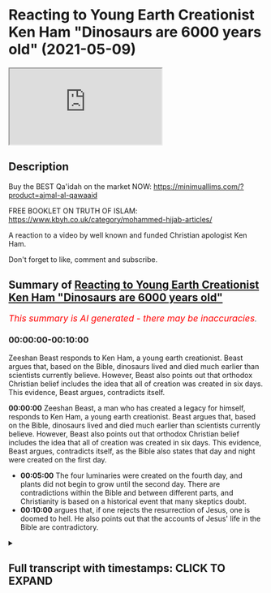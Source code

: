# Reacting to Young Earth Creationist Ken Ham "Dinosaurs are 6000 years old" (2021-05-09)

<iframe loading='lazy' allow='autoplay' src='https://www.youtube.com/embed/0J10ig00g3g'></iframe>

## Description

Buy the BEST Qa'idah on the market NOW: 
https://minimuallims.com/?product=ajmal-al-qawaaid

FREE BOOKLET ON TRUTH OF ISLAM: 
https://www.kbyh.co.uk/category/mohammed-hijab-articles/


A reaction to a video by well known and funded Christian apologist Ken Ham. 

Don't forget to like, comment and subscribe.

## Summary of [Reacting to Young Earth Creationist Ken Ham "Dinosaurs are 6000 years old"](https://www.youtube.com/watch?v=0J10ig00g3g)


*<span style="color:red; font-size:125%">This summary is AI generated - there may be inaccuracies</span>. [](/)*

### <a onclick="modifyYTiframeseektime('0')">00:00:00-00:10:00</a>

 Zeeshan Beast responds to Ken Ham, a young earth creationist. Beast argues that, based on the Bible, dinosaurs lived and died much earlier than scientists currently believe. However, Beast also points out that orthodox Christian belief includes the idea that all of creation was created in six days. This evidence, Beast argues, contradicts itself.

**<a onclick="modifyYTiframeseektime('0')">00:00:00</a>**  Zeeshan Beast, a man who has created a legacy for himself, responds to Ken Ham, a young earth creationist. Beast argues that, based on the Bible, dinosaurs lived and died much earlier than scientists currently believe. However, Beast also points out that orthodox Christian belief includes the idea that all of creation was created in six days. This evidence, Beast argues, contradicts itself, as the Bible also states that day and night were created on the first day.
* **<a onclick="modifyYTiframeseektime('300')">00:05:00</a>** The four luminaries were created on the fourth day, and plants did not begin to grow until the second day. There are contradictions within the Bible and between different parts, and Christianity is based on a historical event that many skeptics doubt.
* **<a onclick="modifyYTiframeseektime('600')">00:10:00</a>** argues that, if one rejects the resurrection of Jesus, one is doomed to hell. He also points out that the accounts of Jesus' life in the Bible are contradictory.

<details><summary><h2>Full transcript with timestamps: CLICK TO EXPAND</h2></summary>

<a onclick="modifyYTiframeseektime('0')">0:00:00</a> so this manual this manual for learning  
<a onclick="modifyYTiframeseektime('2')">0:00:02</a> the basic features of reading the arabic  
<a onclick="modifyYTiframeseektime('4')">0:00:04</a> language for quranic use  
<a onclick="modifyYTiframeseektime('6')">0:00:06</a> is one of the most accessible manuals  
<a onclick="modifyYTiframeseektime('8')">0:00:08</a> that i've actually ever seen  
<a onclick="modifyYTiframeseektime('10')">0:00:10</a> it's what we have on the market  
<a onclick="modifyYTiframeseektime('12')">0:00:12</a> unfortunately at the moment is  
<a onclick="modifyYTiframeseektime('13')">0:00:13</a> is a range of inaccessible manuals which  
<a onclick="modifyYTiframeseektime('16')">0:00:16</a> we can't actually  
<a onclick="modifyYTiframeseektime('17')">0:00:17</a> doesn't have the scaffolding that is  
<a onclick="modifyYTiframeseektime('19')">0:00:19</a> required in order to get  
<a onclick="modifyYTiframeseektime('20')">0:00:20</a> maneuver someone from a stage where they  
<a onclick="modifyYTiframeseektime('22')">0:00:22</a> don't know how to read to a stage where  
<a onclick="modifyYTiframeseektime('24')">0:00:24</a> they can actually feel comfortable  
<a onclick="modifyYTiframeseektime('25')">0:00:25</a> reading  
<a onclick="modifyYTiframeseektime('26')">0:00:26</a> this is one of those manuals which is  
<a onclick="modifyYTiframeseektime('28')">0:00:28</a> extremely accessible  
<a onclick="modifyYTiframeseektime('29')">0:00:29</a> is carefully paced structured and  
<a onclick="modifyYTiframeseektime('32')">0:00:32</a> it has all these kinds of features once  
<a onclick="modifyYTiframeseektime('34')">0:00:34</a> again pedagogical  
<a onclick="modifyYTiframeseektime('36')">0:00:36</a> features which will bring people from a  
<a onclick="modifyYTiframeseektime('38')">0:00:38</a> stage where they don't know things  
<a onclick="modifyYTiframeseektime('40')">0:00:40</a> to being able to read the quran  
<a onclick="modifyYTiframeseektime('49')">0:00:49</a> how are you guys doing i'm here joined  
<a onclick="modifyYTiframeseektime('51')">0:00:51</a> with the beast the daoa beast  
<a onclick="modifyYTiframeseektime('54')">0:00:54</a> he is a man who has created a legacy for  
<a onclick="modifyYTiframeseektime('57')">0:00:57</a> himself  
<a onclick="modifyYTiframeseektime('58')">0:00:58</a> even though he doesn't like to be in  
<a onclick="modifyYTiframeseektime('59')">0:00:59</a> front of the camera zeeshan  
<a onclick="modifyYTiframeseektime('62')">0:01:02</a> [Laughter]  
<a onclick="modifyYTiframeseektime('66')">0:01:06</a> you know that never gets old yeah yeah  
<a onclick="modifyYTiframeseektime('69')">0:01:09</a> how's it going  
<a onclick="modifyYTiframeseektime('76')">0:01:16</a> all right so basically i've always  
<a onclick="modifyYTiframeseektime('77')">0:01:17</a> wanted to do a response to this guy  
<a onclick="modifyYTiframeseektime('79')">0:01:19</a> right  
<a onclick="modifyYTiframeseektime('79')">0:01:19</a> this guy ken ham who is a young age  
<a onclick="modifyYTiframeseektime('81')">0:01:21</a> creationist and  
<a onclick="modifyYTiframeseektime('83')">0:01:23</a> just to give people a background as to  
<a onclick="modifyYTiframeseektime('84')">0:01:24</a> what young age creationism is  
<a onclick="modifyYTiframeseektime('86')">0:01:26</a> it's a group of protestants for the most  
<a onclick="modifyYTiframeseektime('89')">0:01:29</a> part right who believe that the universe  
<a onclick="modifyYTiframeseektime('91')">0:01:31</a> is 6 000 years old based on the  
<a onclick="modifyYTiframeseektime('93')">0:01:33</a> accounts of genesis chapter 5 and  
<a onclick="modifyYTiframeseektime('95')">0:01:35</a> because of other things  
<a onclick="modifyYTiframeseektime('96')">0:01:36</a> for example what church fathers have  
<a onclick="modifyYTiframeseektime('98')">0:01:38</a> said majority of which probably would  
<a onclick="modifyYTiframeseektime('99')">0:01:39</a> concur with that view  
<a onclick="modifyYTiframeseektime('101')">0:01:41</a> and many of the kind of scholars of  
<a onclick="modifyYTiframeseektime('104')">0:01:44</a> christianity  
<a onclick="modifyYTiframeseektime('105')">0:01:45</a> throughout the reform period etc so they  
<a onclick="modifyYTiframeseektime('107')">0:01:47</a> have a strong case from their own  
<a onclick="modifyYTiframeseektime('108')">0:01:48</a> paradigm in fact they have probably  
<a onclick="modifyYTiframeseektime('110')">0:01:50</a> the winning case from their own paradigm  
<a onclick="modifyYTiframeseektime('112')">0:01:52</a> but  
<a onclick="modifyYTiframeseektime('113')">0:01:53</a> what what that that entails believing  
<a onclick="modifyYTiframeseektime('115')">0:01:55</a> that the universe is six thousand years  
<a onclick="modifyYTiframeseektime('117')">0:01:57</a> is uh denial of certain things which we  
<a onclick="modifyYTiframeseektime('121')">0:02:01</a> may think  
<a onclick="modifyYTiframeseektime('122')">0:02:02</a> are undeniable so let's i wanted to look  
<a onclick="modifyYTiframeseektime('124')">0:02:04</a> at today what he thinks about dinosaurs  
<a onclick="modifyYTiframeseektime('126')">0:02:06</a> okay interesting dinosaurs well dinosaur  
<a onclick="modifyYTiframeseektime('129')">0:02:09</a> quite million years old oh  
<a onclick="modifyYTiframeseektime('130')">0:02:10</a> oh it can't be sorry my bad  
<a onclick="modifyYTiframeseektime('135')">0:02:15</a> six i mean six thousand years old five  
<a onclick="modifyYTiframeseektime('137')">0:02:17</a> thousand five hundred fifty what  
<a onclick="modifyYTiframeseektime('142')">0:02:22</a> really happened to the dinosaurs  
<a onclick="modifyYTiframeseektime('145')">0:02:25</a> many people are perplexed by the topic  
<a onclick="modifyYTiframeseektime('147')">0:02:27</a> of dinosaurs where did they come from  
<a onclick="modifyYTiframeseektime('150')">0:02:30</a> when did they live what happened to them  
<a onclick="modifyYTiframeseektime('152')">0:02:32</a> you see when you dig up a dinosaur  
<a onclick="modifyYTiframeseektime('154')">0:02:34</a> skeleton  
<a onclick="modifyYTiframeseektime('154')">0:02:34</a> it doesn't come with a label attached  
<a onclick="modifyYTiframeseektime('156')">0:02:36</a> saying hi i'm 65 million years old and  
<a onclick="modifyYTiframeseektime('158')">0:02:38</a> this is what happened to me  
<a onclick="modifyYTiframeseektime('161')">0:02:41</a> a skeleton in relation to the past so  
<a onclick="modifyYTiframeseektime('163')">0:02:43</a> where did dinosaurs come from  
<a onclick="modifyYTiframeseektime('165')">0:02:45</a> what happened to them when did they live  
<a onclick="modifyYTiframeseektime('167')">0:02:47</a> i want to show you that when you take  
<a onclick="modifyYTiframeseektime('169')">0:02:49</a> god at his word  
<a onclick="modifyYTiframeseektime('170')">0:02:50</a> in the book of genesis that we can  
<a onclick="modifyYTiframeseektime('172')">0:02:52</a> explain dinosaurs and  
<a onclick="modifyYTiframeseektime('174')">0:02:54</a> observational science actually confirms  
<a onclick="modifyYTiframeseektime('176')">0:02:56</a> that explanation based upon the bible  
<a onclick="modifyYTiframeseektime('179')">0:02:59</a> so but by the way um he  
<a onclick="modifyYTiframeseektime('182')">0:03:02</a> redefines everything right so when he  
<a onclick="modifyYTiframeseektime('183')">0:03:03</a> talks about observational science he's  
<a onclick="modifyYTiframeseektime('184')">0:03:04</a> talking about what we observe  
<a onclick="modifyYTiframeseektime('186')">0:03:06</a> he he he denies the fact that any  
<a onclick="modifyYTiframeseektime('188')">0:03:08</a> inference can be made from science  
<a onclick="modifyYTiframeseektime('190')">0:03:10</a> so for him he he writes this in his book  
<a onclick="modifyYTiframeseektime('192')">0:03:12</a> he's written a book on this  
<a onclick="modifyYTiframeseektime('194')">0:03:14</a> and he talks about he's got his own kind  
<a onclick="modifyYTiframeseektime('196')">0:03:16</a> of categorization chem  
<a onclick="modifyYTiframeseektime('197')">0:03:17</a> kem ham does the thing is to be honest  
<a onclick="modifyYTiframeseektime('200')">0:03:20</a> it's not like there's no scope  
<a onclick="modifyYTiframeseektime('202')">0:03:22</a> in christianity for saying that the yom  
<a onclick="modifyYTiframeseektime('204')">0:03:24</a> because the word yom is actually used in  
<a onclick="modifyYTiframeseektime('206')">0:03:26</a> the quran  
<a onclick="modifyYTiframeseektime('206')">0:03:26</a> and also used in the genesis account as  
<a onclick="modifyYTiframeseektime('208')">0:03:28</a> well it's exactly the same word in  
<a onclick="modifyYTiframeseektime('209')">0:03:29</a> hebrew as yom  
<a onclick="modifyYTiframeseektime('211')">0:03:31</a> could mean a long period of time but for  
<a onclick="modifyYTiframeseektime('213')">0:03:33</a> them it's not that  
<a onclick="modifyYTiframeseektime('214')">0:03:34</a> it's it's genesis chapter 5 right which  
<a onclick="modifyYTiframeseektime('216')">0:03:36</a> talks about because what  
<a onclick="modifyYTiframeseektime('217')">0:03:37</a> if you look at genesis chapter 5 you'll  
<a onclick="modifyYTiframeseektime('219')">0:03:39</a> see it's like adam  
<a onclick="modifyYTiframeseektime('220')">0:03:40</a> and then his son was this person and  
<a onclick="modifyYTiframeseektime('222')">0:03:42</a> then it's a genealogy and they have  
<a onclick="modifyYTiframeseektime('224')">0:03:44</a> dates  
<a onclick="modifyYTiframeseektime('224')">0:03:44</a> and then i have dates like each so it's  
<a onclick="modifyYTiframeseektime('226')">0:03:46</a> like every person is like 130 years  
<a onclick="modifyYTiframeseektime('228')">0:03:48</a> between the first person 100 and  
<a onclick="modifyYTiframeseektime('229')">0:03:49</a> whatever he is  
<a onclick="modifyYTiframeseektime('229')">0:03:49</a> and so they add it up so this person  
<a onclick="modifyYTiframeseektime('231')">0:03:51</a> called asha and bishop asha  
<a onclick="modifyYTiframeseektime('233')">0:03:53</a> famously he he found out when the  
<a onclick="modifyYTiframeseektime('235')">0:03:55</a> beginning of the world was and so on so  
<a onclick="modifyYTiframeseektime('237')">0:03:57</a> this is where he's coming from  
<a onclick="modifyYTiframeseektime('238')">0:03:58</a> and it's true to say the vast majority  
<a onclick="modifyYTiframeseektime('240')">0:04:00</a> if not i think all of them except for  
<a onclick="modifyYTiframeseektime('242')">0:04:02</a> the  
<a onclick="modifyYTiframeseektime('242')">0:04:02</a> alexandrian school of church fathers  
<a onclick="modifyYTiframeseektime('245')">0:04:05</a> believed uh  
<a onclick="modifyYTiframeseektime('246')">0:04:06</a> would concur with this uh if not they  
<a onclick="modifyYTiframeseektime('248')">0:04:08</a> didn't have anything to say about it but  
<a onclick="modifyYTiframeseektime('249')">0:04:09</a> the reformist kind of theologians and  
<a onclick="modifyYTiframeseektime('252')">0:04:12</a> stuff they believe in that as well so  
<a onclick="modifyYTiframeseektime('254')">0:04:14</a> 6 000 year old thing it might seem  
<a onclick="modifyYTiframeseektime('256')">0:04:16</a> trivial to us now we're having a laugh  
<a onclick="modifyYTiframeseektime('258')">0:04:18</a> but this was i would say the vast  
<a onclick="modifyYTiframeseektime('260')">0:04:20</a> majority opinion  
<a onclick="modifyYTiframeseektime('261')">0:04:21</a> in christendom so it's orthodox belief  
<a onclick="modifyYTiframeseektime('264')">0:04:24</a> it's an orthodox belief yes  
<a onclick="modifyYTiframeseektime('265')">0:04:25</a> interesting see the bible tells us that  
<a onclick="modifyYTiframeseektime('268')">0:04:28</a> god made  
<a onclick="modifyYTiframeseektime('268')">0:04:28</a> the land animals on day six of creation  
<a onclick="modifyYTiframeseektime('272')">0:04:32</a> and who else was created on day six well  
<a onclick="modifyYTiframeseektime('274')">0:04:34</a> adam and eve  
<a onclick="modifyYTiframeseektime('275')">0:04:35</a> and how long ago was that it's really  
<a onclick="modifyYTiframeseektime('277')">0:04:37</a> interesting because the bible does talk  
<a onclick="modifyYTiframeseektime('279')">0:04:39</a> about  
<a onclick="modifyYTiframeseektime('280')">0:04:40</a> uh the kind of uh day by day creation  
<a onclick="modifyYTiframeseektime('283')">0:04:43</a> everyone knows this  
<a onclick="modifyYTiframeseektime('284')">0:04:44</a> the thing is it's so contradictory like  
<a onclick="modifyYTiframeseektime('286')">0:04:46</a> when you open it's not only is  
<a onclick="modifyYTiframeseektime('288')">0:04:48</a> it's contradictory to the external  
<a onclick="modifyYTiframeseektime('289')">0:04:49</a> reality or archaeological or  
<a onclick="modifyYTiframeseektime('290')">0:04:50</a> paleontological evidence yeah  
<a onclick="modifyYTiframeseektime('292')">0:04:52</a> but it's contradictory of itself like  
<a onclick="modifyYTiframeseektime('294')">0:04:54</a> for example in the bible it says that  
<a onclick="modifyYTiframeseektime('295')">0:04:55</a> day and night were created on the first  
<a onclick="modifyYTiframeseektime('296')">0:04:56</a> day  
<a onclick="modifyYTiframeseektime('297')">0:04:57</a> and that on day four yeah okay uh on day  
<a onclick="modifyYTiframeseektime('301')">0:05:01</a> four the luminaries were created so the  
<a onclick="modifyYTiframeseektime('302')">0:05:02</a> sun and  
<a onclick="modifyYTiframeseektime('303')">0:05:03</a> all these kinds of things were created  
<a onclick="modifyYTiframeseektime('304')">0:05:04</a> right and so the question would be how  
<a onclick="modifyYTiframeseektime('306')">0:05:06</a> can you have night and day without the  
<a onclick="modifyYTiframeseektime('307')">0:05:07</a> sun  
<a onclick="modifyYTiframeseektime('308')">0:05:08</a> right how can you have and then you  
<a onclick="modifyYTiframeseektime('309')">0:05:09</a> talked about the vegetation right  
<a onclick="modifyYTiframeseektime('310')">0:05:10</a> vegetation  
<a onclick="modifyYTiframeseektime('311')">0:05:11</a> and that was created with the vegetation  
<a onclick="modifyYTiframeseektime('313')">0:05:13</a> on in genesis chapter 1 verse 11  
<a onclick="modifyYTiframeseektime('315')">0:05:15</a> that was created on uh on the fourth day  
<a onclick="modifyYTiframeseektime('317')">0:05:17</a> i think it was or  
<a onclick="modifyYTiframeseektime('318')">0:05:18</a> whatever third day of mountain right but  
<a onclick="modifyYTiframeseektime('320')">0:05:20</a> then in genesis chapter two verse five  
<a onclick="modifyYTiframeseektime('322')">0:05:22</a> no plant has sprung up yet yeah so  
<a onclick="modifyYTiframeseektime('325')">0:05:25</a> you have contradictions within and so  
<a onclick="modifyYTiframeseektime('327')">0:05:27</a> much so the origin of alexandria who is  
<a onclick="modifyYTiframeseektime('329')">0:05:29</a> an allegorist  
<a onclick="modifyYTiframeseektime('330')">0:05:30</a> for the most part he spiritualized the  
<a onclick="modifyYTiframeseektime('332')">0:05:32</a> meanings of the text he looked at me and  
<a onclick="modifyYTiframeseektime('333')">0:05:33</a> said what man of intelligence  
<a onclick="modifyYTiframeseektime('335')">0:05:35</a> i'm gonna put these references in the  
<a onclick="modifyYTiframeseektime('336')">0:05:36</a> comment section below what man of  
<a onclick="modifyYTiframeseektime('338')">0:05:38</a> intelligence  
<a onclick="modifyYTiframeseektime('339')">0:05:39</a> would believe that the luminaries were  
<a onclick="modifyYTiframeseektime('340')">0:05:40</a> created on the fourth day and that the  
<a onclick="modifyYTiframeseektime('343')">0:05:43</a> night and they were creating the first  
<a onclick="modifyYTiframeseektime('344')">0:05:44</a> day so you have internal contradictions  
<a onclick="modifyYTiframeseektime('346')">0:05:46</a> yes  
<a onclick="modifyYTiframeseektime('347')">0:05:47</a> okay and then you have external problems  
<a onclick="modifyYTiframeseektime('348')">0:05:48</a> as well so this has led these kinds of  
<a onclick="modifyYTiframeseektime('350')">0:05:50</a> people  
<a onclick="modifyYTiframeseektime('351')">0:05:51</a> to just stick to their guns and say it  
<a onclick="modifyYTiframeseektime('352')">0:05:52</a> must be science that's wrong  
<a onclick="modifyYTiframeseektime('354')">0:05:54</a> okay i must be history that's wrong it  
<a onclick="modifyYTiframeseektime('355')">0:05:55</a> must be paleontology that's wrong it  
<a onclick="modifyYTiframeseektime('357')">0:05:57</a> must be archaeology that's wrong all of  
<a onclick="modifyYTiframeseektime('358')">0:05:58</a> those things are right  
<a onclick="modifyYTiframeseektime('359')">0:05:59</a> and we are right that's interesting from  
<a onclick="modifyYTiframeseektime('361')">0:06:01</a> i think there's a little bit of credit  
<a onclick="modifyYTiframeseektime('362')">0:06:02</a> needs to be given because they didn't  
<a onclick="modifyYTiframeseektime('364')">0:06:04</a> feel  
<a onclick="modifyYTiframeseektime('364')">0:06:04</a> insecure they said no the bible is i do  
<a onclick="modifyYTiframeseektime('366')">0:06:06</a> agree yeah however  
<a onclick="modifyYTiframeseektime('368')">0:06:08</a> the fact that you accept bible to be  
<a onclick="modifyYTiframeseektime('370')">0:06:10</a> true yes shows that the bible is not  
<a onclick="modifyYTiframeseektime('372')">0:06:12</a> true  
<a onclick="modifyYTiframeseektime('373')">0:06:13</a> right does that make sense so for  
<a onclick="modifyYTiframeseektime('374')">0:06:14</a> example they're saying look we're not  
<a onclick="modifyYTiframeseektime('375')">0:06:15</a> going to go and be like changing words  
<a onclick="modifyYTiframeseektime('376')">0:06:16</a> god's word  
<a onclick="modifyYTiframeseektime('377')">0:06:17</a> we're going to stick to it but the fact  
<a onclick="modifyYTiframeseektime('378')">0:06:18</a> that you stick to it shows that it's not  
<a onclick="modifyYTiframeseektime('380')">0:06:20</a> the word  
<a onclick="modifyYTiframeseektime('380')">0:06:20</a> right right it's interesting uh paradox  
<a onclick="modifyYTiframeseektime('382')">0:06:22</a> yeah it is interesting yeah well when  
<a onclick="modifyYTiframeseektime('384')">0:06:24</a> you add up all the dates in the bible  
<a onclick="modifyYTiframeseektime('385')">0:06:25</a> about 6 000 years  
<a onclick="modifyYTiframeseektime('387')">0:06:27</a> so taking guided his word in genesis  
<a onclick="modifyYTiframeseektime('389')">0:06:29</a> dinosaurs lived beside people  
<a onclick="modifyYTiframeseektime('391')">0:06:31</a> about 6 000 years ago and they were  
<a onclick="modifyYTiframeseektime('394')">0:06:34</a> vegetarian to start with genesis chapter  
<a onclick="modifyYTiframeseektime('396')">0:06:36</a> 1 verse 29  
<a onclick="modifyYTiframeseektime('397')">0:06:37</a> tells us that all the animals are  
<a onclick="modifyYTiframeseektime('399')">0:06:39</a> vegetarian but then adams  
<a onclick="modifyYTiframeseektime('400')">0:06:40</a> can we just say one more thing bro about  
<a onclick="modifyYTiframeseektime('402')">0:06:42</a> this guy yeah answers in genesis is one  
<a onclick="modifyYTiframeseektime('405')">0:06:45</a> of the most  
<a onclick="modifyYTiframeseektime('406')">0:06:46</a> well-funded organizations in the united  
<a onclick="modifyYTiframeseektime('408')">0:06:48</a> states of america yeah okay  
<a onclick="modifyYTiframeseektime('410')">0:06:50</a> when i looked at the numbers i think the  
<a onclick="modifyYTiframeseektime('412')">0:06:52</a> turnover was something like 100 million  
<a onclick="modifyYTiframeseektime('413')">0:06:53</a> charity  
<a onclick="modifyYTiframeseektime('414')">0:06:54</a> 100 million that's one-tenth of a  
<a onclick="modifyYTiframeseektime('416')">0:06:56</a> billion pounds  
<a onclick="modifyYTiframeseektime('417')">0:06:57</a> no there's no dour organization on the  
<a onclick="modifyYTiframeseektime('419')">0:06:59</a> face of the earth which comes  
<a onclick="modifyYTiframeseektime('421')">0:07:01</a> close to that comes close to that and  
<a onclick="modifyYTiframeseektime('424')">0:07:04</a> these guys have a museum  
<a onclick="modifyYTiframeseektime('425')">0:07:05</a> okay they have a museum where they  
<a onclick="modifyYTiframeseektime('427')">0:07:07</a> depict adam and eve and  
<a onclick="modifyYTiframeseektime('428')">0:07:08</a> uh and you know the dinosaurs yeah side  
<a onclick="modifyYTiframeseektime('432')">0:07:12</a> by side  
<a onclick="modifyYTiframeseektime('432')">0:07:12</a> these kinds of things bro but you know  
<a onclick="modifyYTiframeseektime('435')">0:07:15</a> we can watch a little bit more of this  
<a onclick="modifyYTiframeseektime('436')">0:07:16</a> what can we say because we were just  
<a onclick="modifyYTiframeseektime('438')">0:07:18</a> having a conversation about this before  
<a onclick="modifyYTiframeseektime('439')">0:07:19</a> the show  
<a onclick="modifyYTiframeseektime('440')">0:07:20</a> yeah yeah you know but christianity is  
<a onclick="modifyYTiframeseektime('442')">0:07:22</a> based on the resurrection isn't it  
<a onclick="modifyYTiframeseektime('444')">0:07:24</a> and if you believe in the resurrection  
<a onclick="modifyYTiframeseektime('446')">0:07:26</a> it's a historical event yes  
<a onclick="modifyYTiframeseektime('448')">0:07:28</a> so really if you don't believe in it  
<a onclick="modifyYTiframeseektime('450')">0:07:30</a> you're doomed to hell fire you have that  
<a onclick="modifyYTiframeseektime('452')">0:07:32</a> it's a mainstream christian belief  
<a onclick="modifyYTiframeseektime('453')">0:07:33</a> right so if you're if you're if you're  
<a onclick="modifyYTiframeseektime('455')">0:07:35</a> doomed to hell fire for  
<a onclick="modifyYTiframeseektime('457')">0:07:37</a> not believing in a historical event yeah  
<a onclick="modifyYTiframeseektime('460')">0:07:40</a> if you have skepticism think of it this  
<a onclick="modifyYTiframeseektime('461')">0:07:41</a> way  
<a onclick="modifyYTiframeseektime('462')">0:07:42</a> if you have skepticism towards a  
<a onclick="modifyYTiframeseektime('463')">0:07:43</a> historical event which in this case is  
<a onclick="modifyYTiframeseektime('465')">0:07:45</a> the resurrection  
<a onclick="modifyYTiframeseektime('468')">0:07:48</a> and if you employ the same skepticism to  
<a onclick="modifyYTiframeseektime('470')">0:07:50</a> the date of 6 000 years  
<a onclick="modifyYTiframeseektime('471')">0:07:51</a> one of one of those types of historical  
<a onclick="modifyYTiframeseektime('473')">0:07:53</a> skepticism will take you to hell  
<a onclick="modifyYTiframeseektime('475')">0:07:55</a> in the case of uh believing that the  
<a onclick="modifyYTiframeseektime('477')">0:07:57</a> universe is six thousand years that's  
<a onclick="modifyYTiframeseektime('479')">0:07:59</a> not a problem  
<a onclick="modifyYTiframeseektime('479')">0:07:59</a> but believing that having historical  
<a onclick="modifyYTiframeseektime('482')">0:08:02</a> skepticism of the resurrection  
<a onclick="modifyYTiframeseektime('483')">0:08:03</a> that one will take you to hell yeah  
<a onclick="modifyYTiframeseektime('484')">0:08:04</a> exactly so basically you have to be  
<a onclick="modifyYTiframeseektime('486')">0:08:06</a> certain as hell  
<a onclick="modifyYTiframeseektime('487')">0:08:07</a> of the resurrection or you go hell you  
<a onclick="modifyYTiframeseektime('490')">0:08:10</a> know you know  
<a onclick="modifyYTiframeseektime('491')">0:08:11</a> the truth is that yeah you have to be  
<a onclick="modifyYTiframeseektime('492')">0:08:12</a> certain as hell yeah if you're not  
<a onclick="modifyYTiframeseektime('493')">0:08:13</a> certain as hell yeah  
<a onclick="modifyYTiframeseektime('494')">0:08:14</a> you go in hell  
<a onclick="modifyYTiframeseektime('497')">0:08:17</a> that's what it is and then when it comes  
<a onclick="modifyYTiframeseektime('499')">0:08:19</a> to this yeah um  
<a onclick="modifyYTiframeseektime('500')">0:08:20</a> and and the thing is you know it's it  
<a onclick="modifyYTiframeseektime('502')">0:08:22</a> just shows you the contradiction you  
<a onclick="modifyYTiframeseektime('504')">0:08:24</a> know  
<a onclick="modifyYTiframeseektime('504')">0:08:24</a> hypocrisy yes you know and to be honest  
<a onclick="modifyYTiframeseektime('506')">0:08:26</a> you know some people come to us we speak  
<a onclick="modifyYTiframeseektime('507')">0:08:27</a> to people in the park in the speakers  
<a onclick="modifyYTiframeseektime('508')">0:08:28</a> one and they come to us and say  
<a onclick="modifyYTiframeseektime('510')">0:08:30</a> you know the resurrection is for certain  
<a onclick="modifyYTiframeseektime('512')">0:08:32</a> yes would you say from your experience  
<a onclick="modifyYTiframeseektime('514')">0:08:34</a> dealing with people that that could be  
<a onclick="modifyYTiframeseektime('515')">0:08:35</a> the central argument for the veracity of  
<a onclick="modifyYTiframeseektime('518')">0:08:38</a> christianity  
<a onclick="modifyYTiframeseektime('519')">0:08:39</a> they want to proof christianity through  
<a onclick="modifyYTiframeseektime('520')">0:08:40</a> the resurrection yeah exactly if that's  
<a onclick="modifyYTiframeseektime('522')">0:08:42</a> their central argument it's a historical  
<a onclick="modifyYTiframeseektime('523')">0:08:43</a> argument right yeah yeah so okay on the  
<a onclick="modifyYTiframeseektime('524')">0:08:44</a> one hand we can be  
<a onclick="modifyYTiframeseektime('526')">0:08:46</a> we can't be skeptical when it comes to  
<a onclick="modifyYTiframeseektime('528')">0:08:48</a> these reports contradictory reports in  
<a onclick="modifyYTiframeseektime('529')">0:08:49</a> the new testament  
<a onclick="modifyYTiframeseektime('530')">0:08:50</a> about the resurrection which by the way  
<a onclick="modifyYTiframeseektime('532')">0:08:52</a> on his historical analysis  
<a onclick="modifyYTiframeseektime('534')">0:08:54</a> methodological naturalism is uh supreme  
<a onclick="modifyYTiframeseektime('537')">0:08:57</a> so we can't even say that supernatural  
<a onclick="modifyYTiframeseektime('538')">0:08:58</a> things happen  
<a onclick="modifyYTiframeseektime('539')">0:08:59</a> okay if we wanted to be completely you  
<a onclick="modifyYTiframeseektime('542')">0:09:02</a> know in line with secular reasoning  
<a onclick="modifyYTiframeseektime('543')">0:09:03</a> which we're not to be  
<a onclick="modifyYTiframeseektime('544')">0:09:04</a> we can give it to them no problem but at  
<a onclick="modifyYTiframeseektime('546')">0:09:06</a> the end of the day  
<a onclick="modifyYTiframeseektime('548')">0:09:08</a> we can't be skeptical of the  
<a onclick="modifyYTiframeseektime('549')">0:09:09</a> resurrection yeah but you can be  
<a onclick="modifyYTiframeseektime('551')">0:09:11</a> skeptical to the entire enterprise of  
<a onclick="modifyYTiframeseektime('553')">0:09:13</a> archaeology and the entire enterprise of  
<a onclick="modifyYTiframeseektime('555')">0:09:15</a> paleontology  
<a onclick="modifyYTiframeseektime('556')">0:09:16</a> the entire enterprise of history and one  
<a onclick="modifyYTiframeseektime('558')">0:09:18</a> of those types of skepticism  
<a onclick="modifyYTiframeseektime('559')">0:09:19</a> will lead you in an internal doom and  
<a onclick="modifyYTiframeseektime('562')">0:09:22</a> burning in the hellfire yeah and the  
<a onclick="modifyYTiframeseektime('564')">0:09:24</a> other one won't yeah exactly and that's  
<a onclick="modifyYTiframeseektime('565')">0:09:25</a> what  
<a onclick="modifyYTiframeseektime('566')">0:09:26</a> that's beautiful you know about islam  
<a onclick="modifyYTiframeseektime('567')">0:09:27</a> hamdulillah you know then they are  
<a onclick="modifyYTiframeseektime('569')">0:09:29</a> allah doesn't uh test like christianity  
<a onclick="modifyYTiframeseektime('572')">0:09:32</a> you deny the resurrection it's finished  
<a onclick="modifyYTiframeseektime('573')">0:09:33</a> for you  
<a onclick="modifyYTiframeseektime('574')">0:09:34</a> islam allah says we do not punish a  
<a onclick="modifyYTiframeseektime('576')">0:09:36</a> nation until we send the messenger  
<a onclick="modifyYTiframeseektime('577')">0:09:37</a> you know islam is very unique in that  
<a onclick="modifyYTiframeseektime('579')">0:09:39</a> subhanallah that no one will be  
<a onclick="modifyYTiframeseektime('580')">0:09:40</a> punished unless they because it's the  
<a onclick="modifyYTiframeseektime('582')">0:09:42</a> mercy of god and i'll be honest with you  
<a onclick="modifyYTiframeseektime('583')">0:09:43</a> a lot of people come to me  
<a onclick="modifyYTiframeseektime('584')">0:09:44</a> with a resurrection thing and they're  
<a onclick="modifyYTiframeseektime('585')">0:09:45</a> very certain about it and then the quran  
<a onclick="modifyYTiframeseektime('587')">0:09:47</a> came down  
<a onclick="modifyYTiframeseektime('588')">0:09:48</a> 600 years later and change the whole  
<a onclick="modifyYTiframeseektime('590')">0:09:50</a> narrative and to me  
<a onclick="modifyYTiframeseektime('592')">0:09:52</a> in a nutshell if the quran is the word  
<a onclick="modifyYTiframeseektime('593')">0:09:53</a> of god and who knows best history but  
<a onclick="modifyYTiframeseektime('595')">0:09:55</a> god  
<a onclick="modifyYTiframeseektime('596')">0:09:56</a> you know so if the quran is a word of  
<a onclick="modifyYTiframeseektime('598')">0:09:58</a> god and allah is saying that  
<a onclick="modifyYTiframeseektime('599')">0:09:59</a> jesus peace be upon him was not killed  
<a onclick="modifyYTiframeseektime('601')">0:10:01</a> not crucified but allah saved him  
<a onclick="modifyYTiframeseektime('603')">0:10:03</a> i'm going to go with that you know so if  
<a onclick="modifyYTiframeseektime('605')">0:10:05</a> there's christians watching this  
<a onclick="modifyYTiframeseektime('606')">0:10:06</a> you know at the end of the day if you're  
<a onclick="modifyYTiframeseektime('607')">0:10:07</a> going to put your trust in this  
<a onclick="modifyYTiframeseektime('609')">0:10:09</a> you know if you're going to not deny the  
<a onclick="modifyYTiframeseektime('611')">0:10:11</a> resurrection there is absolute hypocrisy  
<a onclick="modifyYTiframeseektime('613')">0:10:13</a> with the whole genesis  
<a onclick="modifyYTiframeseektime('614')">0:10:14</a> account so to us is if you read the book  
<a onclick="modifyYTiframeseektime('616')">0:10:16</a> of the quran  
<a onclick="modifyYTiframeseektime('617')">0:10:17</a> and you if you believe it to be god and  
<a onclick="modifyYTiframeseektime('619')">0:10:19</a> there's evidences that prove that you've  
<a onclick="modifyYTiframeseektime('621')">0:10:21</a> done reading books  
<a onclick="modifyYTiframeseektime('621')">0:10:21</a> you've released a book um i've got a  
<a onclick="modifyYTiframeseektime('623')">0:10:23</a> booklet which i'm gonna put it on the  
<a onclick="modifyYTiframeseektime('625')">0:10:25</a> description box as well for the  
<a onclick="modifyYTiframeseektime('626')">0:10:26</a> evidences for the truth of islam exactly  
<a onclick="modifyYTiframeseektime('628')">0:10:28</a> so then who knows best history but god  
<a onclick="modifyYTiframeseektime('630')">0:10:30</a> and if god is telling you  
<a onclick="modifyYTiframeseektime('631')">0:10:31</a> jesus was not killed nor was he  
<a onclick="modifyYTiframeseektime('633')">0:10:33</a> crucified i'm sorry i'm taking that to  
<a onclick="modifyYTiframeseektime('635')">0:10:35</a> account  
<a onclick="modifyYTiframeseektime('635')">0:10:35</a> rather than this the whole bible  
<a onclick="modifyYTiframeseektime('638')">0:10:38</a> you know what you said that i think  
<a onclick="modifyYTiframeseektime('639')">0:10:39</a> that's right it's a good point yeah it  
<a onclick="modifyYTiframeseektime('641')">0:10:41</a> was good to end with this as well  
<a onclick="modifyYTiframeseektime('642')">0:10:42</a> yeah that what you could say you can  
<a onclick="modifyYTiframeseektime('645')">0:10:45</a> make the argument if  
<a onclick="modifyYTiframeseektime('646')">0:10:46</a> if we have to believe in the  
<a onclick="modifyYTiframeseektime('646')">0:10:46</a> resurrection to be christians yes  
<a onclick="modifyYTiframeseektime('649')">0:10:49</a> so really christianity is based on  
<a onclick="modifyYTiframeseektime('650')">0:10:50</a> historical event yeah whereas the  
<a onclick="modifyYTiframeseektime('652')">0:10:52</a> difference between christianity and  
<a onclick="modifyYTiframeseektime('653')">0:10:53</a> islam from that perspective  
<a onclick="modifyYTiframeseektime('655')">0:10:55</a> is that islam is based on a concept and  
<a onclick="modifyYTiframeseektime('658')">0:10:58</a> the concept is submission to one god  
<a onclick="modifyYTiframeseektime('661')">0:11:01</a> yes submission worship one god yeah  
<a onclick="modifyYTiframeseektime('664')">0:11:04</a> right  
<a onclick="modifyYTiframeseektime('665')">0:11:05</a> and that i think is the main difference  
<a onclick="modifyYTiframeseektime('666')">0:11:06</a> between the two religions yeah  
<a onclick="modifyYTiframeseektime('668')">0:11:08</a> exactly so yeah brother and sister you  
<a onclick="modifyYTiframeseektime('670')">0:11:10</a> know if you're watching as a christian  
<a onclick="modifyYTiframeseektime('671')">0:11:11</a> uh there's books i'm sure you're gonna  
<a onclick="modifyYTiframeseektime('672')">0:11:12</a> put in the link which you can get um and  
<a onclick="modifyYTiframeseektime('674')">0:11:14</a> you know  
<a onclick="modifyYTiframeseektime('674')">0:11:14</a> and read that and see for yourself uh  
<a onclick="modifyYTiframeseektime('676')">0:11:16</a> and like i said before guys the best  
<a onclick="modifyYTiframeseektime('678')">0:11:18</a> person to know history and what really  
<a onclick="modifyYTiframeseektime('680')">0:11:20</a> happened to jesus peace be upon him  
<a onclick="modifyYTiframeseektime('682')">0:11:22</a> if you go to the bible you you're a bit  
<a onclick="modifyYTiframeseektime('683')">0:11:23</a> of it you're a dilemma from all angles  
<a onclick="modifyYTiframeseektime('685')">0:11:25</a> yeah is true if i read if i reject the  
<a onclick="modifyYTiframeseektime('687')">0:11:27</a> resurrection which i do  
<a onclick="modifyYTiframeseektime('688')">0:11:28</a> i'm doomed to hell and it's based on  
<a onclick="modifyYTiframeseektime('690')">0:11:30</a> accounts which are you know mark matthew  
<a onclick="modifyYTiframeseektime('692')">0:11:32</a> their stories contradict each other so  
<a onclick="modifyYTiframeseektime('695')">0:11:35</a> guys  
<a onclick="modifyYTiframeseektime('695')">0:11:35</a> if the word if the quran is a word of  
<a onclick="modifyYTiframeseektime('697')">0:11:37</a> god and god knows  
<a onclick="modifyYTiframeseektime('699')">0:11:39</a> history which he does he's the unknowing  
<a onclick="modifyYTiframeseektime('701')">0:11:41</a> go and find out really what happened to  
<a onclick="modifyYTiframeseektime('703')">0:11:43</a> jesus peace be upon him  
<a onclick="modifyYTiframeseektime('704')">0:11:44</a> and instead of worshiping him worship  
<a onclick="modifyYTiframeseektime('707')">0:11:47</a> the one who created him and that's it  
<a onclick="modifyYTiframeseektime('712')">0:11:52</a> pleasure  
</details>